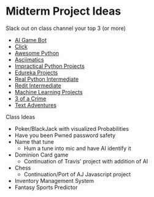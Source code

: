 # Midterm Project Ideas

Slack out on class channel your top 3 (or more)

- [AI Game Bot](https://www.freecodecamp.org/news/how-to-build-an-ai-game-bot-using-openai-gym-and-universe-f2eb9bfbb40a/)
- [Click](https://click.palletsprojects.com/en/master/)
- [Awesome Python](https://python.libhunt.com/)
- [Asciimatics](https://github.com/peterbrittain/asciimatics)
- [Impractical Python Projects](https://nostarch.com/impracticalpythonprojects)
- [Edureka Projects](https://www.edureka.co/blog/python-projects/)
- [Real Python Intermediate](https://realpython.com/intermediate-python-project-ideas/)
- [Redit Intermediate](https://www.reddit.com/r/Python/comments/bi2lf3/what_are_some_fun_intermediate_python_projects/)
- [Machine Learning Projects](https://www.springboard.com/blog/machine-learning-projects/)
- [3 of a Crime](https://boardgamegeek.com/boardgame/7641/three-crime)
- [Text Adventures](https://www.raspberrypi.org/blog/making-text-adventure-wireframe-6/)

Class Ideas
- Poker/BlackJack with visualized Probabilities
- Have you been Pwned password safety
- Name that tune
    - Hum a tune into mic and have AI identify it
- Dominion Card game
    - Continuation of Travis' project with addition of AI
- Chess
    - Continuation/Port of AJ Javascript project
- Inventory Management System
- Fantasy Sports Predictor
